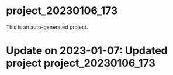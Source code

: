 # project_20230106_173

This is an auto-generated project.

# Update on 2023-01-07: Updated project project_20230106_173
